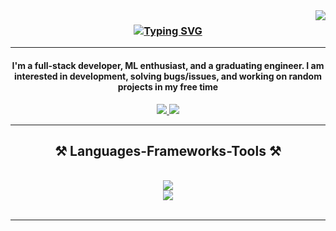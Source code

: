 <img align="right" src="https://visitor-badge.laobi.icu/badge?page_id=Vivek-Cheva.Vivek-Cheva"/>
<h3 align = "center"><a href="https://git.io/typing-svg"><img src="https://readme-typing-svg.herokuapp.com?font=Fira+Code&weight=700&size=28&duration=4002&pause=502&color=00AE0AF1&center=true&random=false&width=435&lines=Hello+%22Contributors%22%F0%9F%91%8B;I'm+Kalyan+Cheva!" alt="Typing SVG" /></a> </h3>
<hr>

<h4 align="center">I'm a full-stack developer, ML enthusiast, and a graduating engineer. I am interested in development, solving bugs/issues, and working on random projects in my free time </h4>

<div align="center"> 
  <a href="mailto:vivek.cheva@gmail.com">
    <img src="https://img.shields.io/badge/Gmail-333333?style=for-the-badge&logo=gmail&logoColor=red" />
  </a>
  <a href="https://linkedin.com/in/kalyan-cheva" target="_blank">
    <img src="https://img.shields.io/badge/LinkedIn-0077B5?style=for-the-badge&logo=linkedin&logoColor=white" target="_blank" />
  </a>
</div>

 <hr/>
 
<h2 align="center">⚒️ Languages-Frameworks-Tools ⚒️</h2>
<br/>
<div align="center">
    <img  src="https://skillicons.dev/icons?i=django,react,html,css,vscode,github,git,vite,tensorflow" /> <br>
    <img src="https://skillicons.dev/icons?i=nodejs,python,javascript,c,cpp,mysql,flask" /><br>
</div>

<br/>
<hr/>
